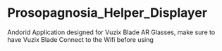 # Prosopagnosia_Helper_Displayer

Andorid Application designed for Vuzix Blade AR Glasses, make sure to have Vuzix Blade Connect to the Wifi before using
